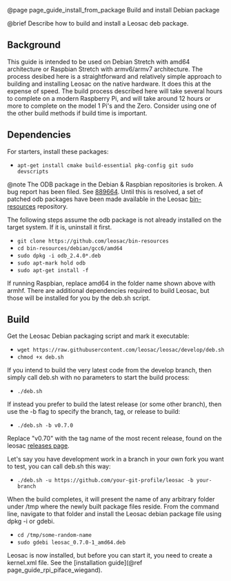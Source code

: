 @page page_guide_install_from_package Build and install Debian package

@brief Describe how to build and install a Leosac deb package.


Background
----------

This guide is intended to be used on Debian Stretch with amd64 architecture or Raspbian Stretch with armv6/armv7 architecture.
The process desibed here is a straightforward and relatively simple approach to building and installing Leosac on the native hardware.
It does this at the expense of speed. The build process described here will take several hours to complete on a modern Raspberry Pi, and will take around 12 hours or more to complete on the model 1 Pi's and the Zero.
Consider using one of the other build methods if build time is important.


Dependencies
------------

For starters, install these packages:
  + `apt-get install cmake build-essential pkg-config git sudo devscripts`

@note The ODB package in the Debian & Raspbian repositories is broken. A bug report has been filed. See [889664](https://bugs.debian.org/cgi-bin/bugreport.cgi?bug=889664). Until this is resolved, a set of patched odb packages have been made available in the Leosac [bin-resources](https://github.com/leosac/bin-resources) repository.

The following steps assume the odb package is not already installed on the target system. If it is, uninstall it first.
  + `git clone https://github.com/leosac/bin-resources`
  + `cd bin-resources/debian/gcc6/amd64`
  + `sudo dpkg -i odb_2.4.0*.deb`
  + `sudo apt-mark hold odb`
  + `sudo apt-get install -f`

If running Raspbian, replace amd64 in the folder name shown above with armhf.
There are additional dependencies required to build Leosac, but those will be installed for you by the deb.sh script.


Build
-----

Get the Leosac Debian packaging script and mark it executable:
  + `wget https://raw.githubusercontent.com/leosac/leosac/develop/deb.sh`
  + `chmod +x deb.sh`

If you intend to build the very latest code from the develop branch, then simply call deb.sh with no parameters to start the build process:
  + `./deb.sh`

If instead you prefer to build the latest release (or some other branch), then use the -b flag to specify the branch, tag, or release to build:
  + `./deb.sh -b v0.7.0`

Replace "v0.70" with the tag name of the most recent release, found on the leosac [releases page](https://github.com/leosac/leosac/releases).

Let's say you have development work in a branch in your own fork you want to test, you can call deb.sh this way:
  + `./deb.sh -u https://github.com/your-git-profile/leosac -b your-branch` 

When the build completes, it will present the name of any arbitrary folder under /tmp where the newly built package files reside.
From the command line, navigate to that folder and install the Leosac debian package file using dpkg -i or gdebi.
  + `cd /tmp/some-random-name`
  + `sudo gdebi leosac_0.7.0-1_amd64.deb`

Leosac is now installed, but before you can start it, you need to create a kernel.xml file. See the [installation guide](@ref page_guide_rpi_piface_wiegand).

